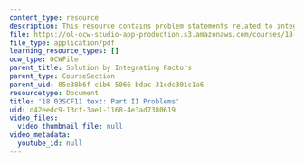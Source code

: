 ```yaml
---
content_type: resource
description: This resource contains problem statements related to integrating factors.
file: https://ol-ocw-studio-app-production.s3.amazonaws.com/courses/18-03sc-differential-equations-fall-2011/d42eedc913cf3ae111684e3ad7380619_MIT18_03SCF11_ps1_II_s4_5q.pdf
file_type: application/pdf
learning_resource_types: []
ocw_type: OCWFile
parent_title: Solution by Integrating Factors
parent_type: CourseSection
parent_uid: 85e38b6f-c1b6-5066-bdac-31cdc301c1a6
resourcetype: Document
title: '18.03SCF11 text: Part II Problems'
uid: d42eedc9-13cf-3ae1-1168-4e3ad7380619
video_files:
  video_thumbnail_file: null
video_metadata:
  youtube_id: null
---
```

